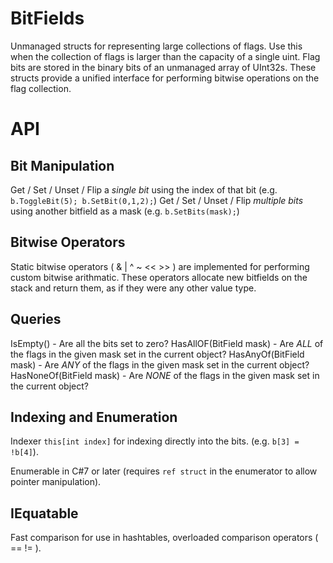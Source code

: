 # BitFields

Unmanaged structs for representing large collections of flags.
Use this when the collection of flags is larger than the capacity of a single uint.
Flag bits are stored in the binary bits of an unmanaged array of UInt32s.
These structs provide a unified interface for performing bitwise operations on the flag collection.

# API

## Bit Manipulation

Get / Set / Unset / Flip a _single bit_ using the index of that bit (e.g. `b.ToggleBit(5); b.SetBit(0,1,2);`)
Get / Set / Unset / Flip _multiple bits_ using another bitfield as a mask (e.g. `b.SetBits(mask);`)

## Bitwise Operators

Static bitwise operators ( & | ^ ~ << >> ) are implemented for performing custom bitwise arithmatic.
These operators allocate new bitfields on the stack and return them, as if they were any other value type.

## Queries

IsEmpty() - Are all the bits set to zero?
HasAllOF(BitField mask) - Are _ALL_ of the flags in the given mask set in the current object?
HasAnyOf(BitField mask) - Are _ANY_ of the flags in the given mask set in the current object?
HasNoneOf(BitField mask) - Are _NONE_ of the flags in the given mask set in the current object?

## Indexing and Enumeration

Indexer `this[int index]` for indexing directly into the bits. (e.g. `b[3] = !b[4]`).

Enumerable in C#7 or later (requires `ref struct` in the enumerator to allow pointer manipulation).

## IEquatable

Fast comparison for use in hashtables, overloaded comparison operators ( == != ).





